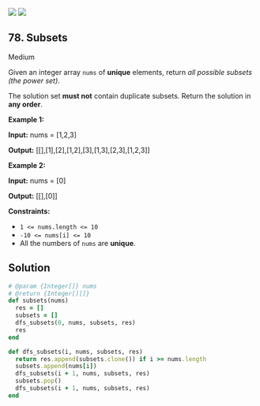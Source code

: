 [![](https://img.shields.io/github/stars/javadev/LeetCode-in-All?label=Stars&style=flat-square)](https://github.com/javadev/LeetCode-in-All)
[![](https://img.shields.io/github/forks/javadev/LeetCode-in-All?label=Fork%20me%20on%20GitHub%20&style=flat-square)](https://github.com/javadev/LeetCode-in-All/fork)

## 78\. Subsets

Medium

Given an integer array `nums` of **unique** elements, return _all possible subsets (the power set)_.

The solution set **must not** contain duplicate subsets. Return the solution in **any order**.

**Example 1:**

**Input:** nums = [1,2,3]

**Output:** [[],[1],[2],[1,2],[3],[1,3],[2,3],[1,2,3]] 

**Example 2:**

**Input:** nums = [0]

**Output:** [[],[0]] 

**Constraints:**

*   `1 <= nums.length <= 10`
*   `-10 <= nums[i] <= 10`
*   All the numbers of `nums` are **unique**.

## Solution

```ruby
# @param {Integer[]} nums
# @return {Integer[][]}
def subsets(nums)
  res = []
  subsets = []
  dfs_subsets(0, nums, subsets, res)
  res
end

def dfs_subsets(i, nums, subsets, res)
  return res.append(subsets.clone()) if i >= nums.length
  subsets.append(nums[i])
  dfs_subsets(i + 1, nums, subsets, res)
  subsets.pop()
  dfs_subsets(i + 1, nums, subsets, res)
end
```